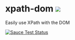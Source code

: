 # xpath-dom [![](https://travis-ci.org/johannhof/xpath-dom.svg)](https://travis-ci.org/johannhof/xpath-dom)
Easily use XPath with the DOM

[![Sauce Test Status](https://saucelabs.com/browser-matrix/xpath-dom.svg)](https://saucelabs.com/u/xpath-dom)
